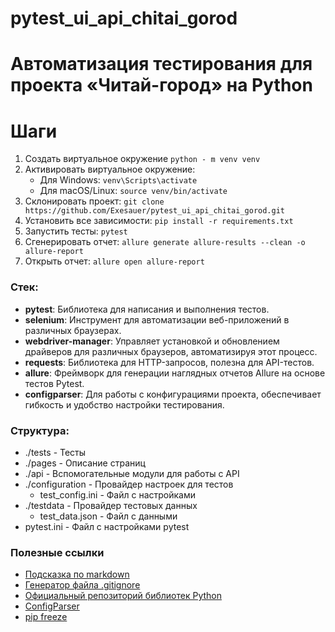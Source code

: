 # pytest_ui_api_chitai_gorod

# Автоматизация тестирования для проекта «Читай-город» на Python

# Шаги
1. Создать виртуальное окружение `python - m venv venv`
2. Активировать виртуальное окружение:
   - Для Windows:
    `venv\Scripts\activate`
   - Для macOS/Linux:
    `source venv/bin/activate`
3. Склонировать проект: `git clone https://github.com/Exesauer/pytest_ui_api_chitai_gorod.git`
4. Установить все зависимости: `pip install -r requirements.txt`
5. Запустить тесты: `pytest`
6. Сгенерировать отчет: `allure generate allure-results --clean -o allure-report`
7. Открыть отчет: `allure open allure-report`

### Стек:
- **pytest**: Библиотека для написания и выполнения тестов.
- **selenium**: Инструмент для автоматизации веб-приложений в различных браузерах.
- **webdriver-manager**: Управляет установкой и обновлением драйверов для различных браузеров, автоматизируя этот процесс.
- **requests**: Библиотека для HTTP-запросов, полезна для API-тестов.
- **allure**: Фреймворк для генерации наглядных отчетов Allure на основе тестов Pytest.
- **configparser**: Для работы с конфигурациями проекта, обеспечивает гибкость и удобство настройки тестирования.

### Структура:
- ./tests - Тесты
- ./pages - Описание страниц
- ./api - Вспомогательные модули для работы с API
- ./configuration - Провайдер настроек для тестов
    - test_config.ini - Файл с настройками
- ./testdata - Провайдер тестовых данных
    - test_data.json - Файл с данными
- pytest.ini - Файл с настройками pytest

### Полезные ссылки
- [Подсказка по markdown](https://www.markdownguide.org/basic-syntax/)
- [Генератор файла .gitignore](https://www.toptal.com/developers/gitignore)
- [Официальный репозиторий библиотек Python](https://pypi.org/)
- [ConfigParser](https://docs.python.org/3/library/configparser.html)
- [pip freeze](https://pip.pypa.io/en/stable/cli/pip_freeze/)